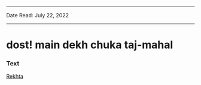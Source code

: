 
---

Date Read: July 22, 2022

---


# dost! main dekh chuka taj-mahal


### Text

[Rekhta](https://www.rekhta.org/nazms/taaj-mahal-kaifi-azmi-nazms?lang=ur)


